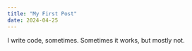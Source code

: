 ```yaml
---
title: "My First Post"
date: 2024-04-25
---
```


I write code, sometimes.
Sometimes it works, but mostly not.
